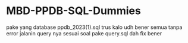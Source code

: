# MBD-PPDB-SQL-Dummies

pake yang database ppdb_2023(1).sql trus kalo udh bener semua tanpa error jalanin query nya sesuai soal pake query.sql dah fix bener
